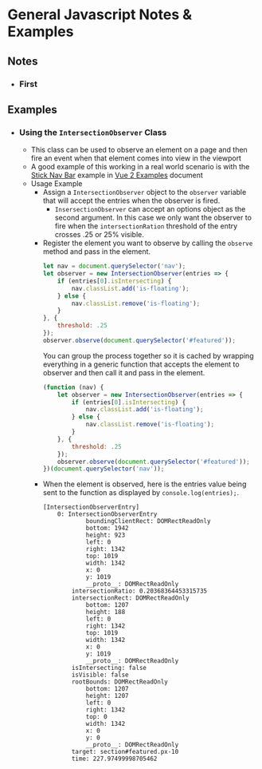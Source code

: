 # General Javascript Notes & Examples

## Notes
* ### First

## Examples
* ### Using the `IntersectionObserver` Class
    * This class can be used to observe an element on a page and then fire an event when that element comes into view in the viewport
    * A good example of this working in a real world scenario is with the [Stick Nav Bar](../Vue.js/Vue%202%20Examples.md#sticky-nav-bar) example in [Vue 2 Examples](../Vue.js/Vue%202%20Examples.md) document
    * Usage Example
        * Assign a `IntersectionObserver` object to the `observer` variable that will accept the entries when the observer is fired.
            * `InsersectionObserver` can accept an options object as the second argument. In this case we only want the observer to fire when the `intersectionRation` threshold of the entry crosses .25 or 25% visible.
        * Register the element you want to observe by calling the `observe` method and pass in the element.
            ```js
            let nav = document.querySelector('nav');
            let observer = new IntersectionObserver(entries => {
                if (entries[0].isIntersecting) {
                    nav.classList.add('is-floating');
                } else {
                    nav.classList.remove('is-floating');
                }
            }, {
                threshold: .25
            });
            observer.observe(document.querySelector('#featured'));
            ```
            You can group the process together so it is cached by wrapping everything in a generic function that accepts the element to observer and then call it and pass in the element.
            ```js
            (function (nav) {
                let observer = new IntersectionObserver(entries => {
                    if (entries[0].isIntersecting) {
                        nav.classList.add('is-floating');
                    } else {
                        nav.classList.remove('is-floating');
                    }
                }, {
                    threshold: .25
                });
                observer.observe(document.querySelector('#featured'));
            })(document.querySelector('nav'));
            ```
        * When the element is observed, here is the entries value being sent to the function as displayed by `console.log(entries);`.
            ```
            [IntersectionObserverEntry]
                0: IntersectionObserverEntry
                        boundingClientRect: DOMRectReadOnly
                        bottom: 1942
                        height: 923
                        left: 0
                        right: 1342
                        top: 1019
                        width: 1342
                        x: 0
                        y: 1019
                        __proto__: DOMRectReadOnly
                    intersectionRatio: 0.20368364453315735
                    intersectionRect: DOMRectReadOnly
                        bottom: 1207
                        height: 188
                        left: 0
                        right: 1342
                        top: 1019
                        width: 1342
                        x: 0
                        y: 1019
                        __proto__: DOMRectReadOnly
                    isIntersecting: false
                    isVisible: false
                    rootBounds: DOMRectReadOnly
                        bottom: 1207
                        height: 1207
                        left: 0
                        right: 1342
                        top: 0
                        width: 1342
                        x: 0
                        y: 0
                        __proto__: DOMRectReadOnly
                    target: section#featured.px-10
                    time: 227.97499998705462
            ```

